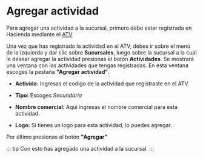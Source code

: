 # Agregar actividad

Para agregar una actividad a la sucursal, primero debe estar registrada en Hacienda mediante el [ATV](https://atv.hacienda.go.cr/ATV/Login.aspx)

Una vez que has registrado la actividad en el ATV, debes ir sobre el menú de la izquierda y dar clic sobre **Sucursales**, luego sobre la sucursal a la cual le desear agregar la actividad presionas el botón **Actividades**. Se mostrará una ventana con las actividades que tengas registradas. En esta ventana escoges la pestaña **"Agregar actividad"**.

- **Activida:**
Ingresas el codigo de la actividad que registraste en el ATV.

- **Tipo:**
Escoges *Secundaria*

- **Nombre comercial:**
Aquí ingresas el nombre comercial para esta actividad.

- **Logo:**
Si tienes un logo para esta actividad, lo puedes agregar.

Por último presionas el botón **"Agregar"**

::: tip
 Con esto has agregado una actividad a la sucursal.
:::

